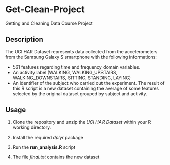 # Get-Clean-Project
Getting and Cleaning Data Course Project

## Description

The UCI HAR Dataset represents data collected from the accelerometers from the Samsung Galaxy S smartphone with the following informations:
- 561 features regarding time and frequency domain variables. 
- An activity label (WALKING, WALKING_UPSTAIRS, WALKING_DOWNSTAIRS, SITTING, STANDING, LAYING) 
- An identifier of the subject who carried out the experiment.
The result of this R script is a new dataset containing the average of some features selected by the original dataset grouped by  subject and activity.

## Usage

1. Clone the repository and unzip the *UCI HAR Dataset* within your R working directory.

2. Install the required *dplyr* package

3. Run the **run_analysis.R** script

4. The file *final.txt* contains the new dataset

